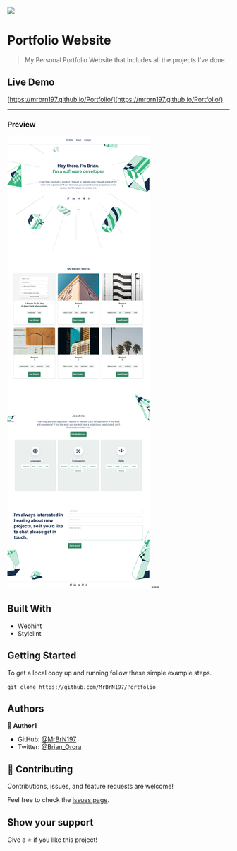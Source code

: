 ![](https://img.shields.io/badge/Microverse-blueviolet)

# Portfolio Website

> My Personal Portfolio Website that includes all the projects I've done.

## Live Demo

[https://mrbrn197.github.io/Portfolio/](https://mrbrn197.github.io/Portfolio/)

___

### Preview

<img src="./images/desktop.png">
---

## Built With

- Webhint
- Stylelint

## Getting Started

To get a local copy up and running follow these simple example steps.

`git clone https://github.com/MrBrN197/Portfolio`

## Authors

👤 **Author1**

- GitHub: [@MrBrN197](https://github.com/MrBrN197)
- Twitter: [@Brian_Orora](https://twitter.com/brian_orora)

## 🤝 Contributing

Contributions, issues, and feature requests are welcome!

Feel free to check the [issues page](../../issues/).

## Show your support

Give a ⭐️ if you like this project!
